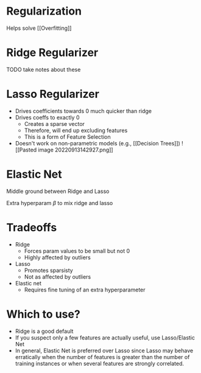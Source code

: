 # Regularization
Helps solve [[Overfitting]]

# Ridge Regularizer
TODO take notes about these

# Lasso Regularizer
- Drives coefficients towards 0 much quicker than ridge
- Drives coeffs to exactly 0
	- Creates a sparse vector
	- Therefore, will end up excluding features
	- This is a form of Feature Selection
- Doesn't work on non-parametric models (e.g., [[Decision Trees]])
![[Pasted image 20220913142927.png]]


# Elastic Net
Middle ground between Ridge and Lasso

Extra hyperparam $\beta$ to mix ridge and lasso

# Tradeoffs
- Ridge
	- Forces param values to be small but not 0
	- Highly affected by outliers
- Lasso
	- Promotes sparsisty
	- Not as affected by outliers
- Elastic net
	- Requires fine tuning of an extra hyperparameter

# Which to use?
- Ridge is a good default
- If you suspect only a few features are actually useful, use Lasso/Elastic Net
- In general, Elastic Net is preferred over Lasso since Lasso may behave erratically when the number of features is greater than the number of training instances or when several features are strongly correlated.

